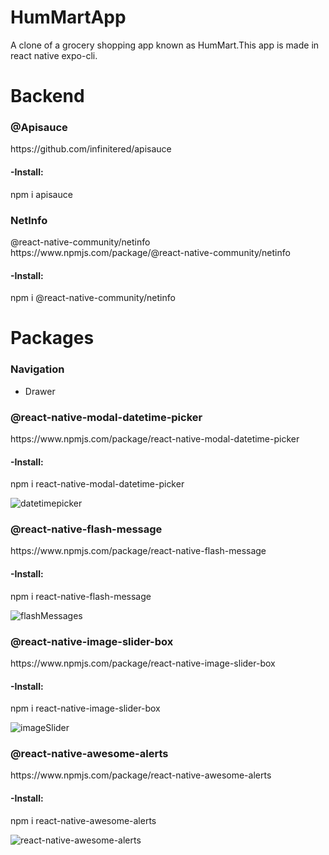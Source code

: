 # HumMartApp
A clone of a grocery shopping app known as HumMart.This app is made in react native expo-cli.

# Backend
<h3>@Apisauce</h3>
https://github.com/infinitered/apisauce

<h4>-Install:</h4> npm i apisauce

<h3>NetInfo</h3>
@react-native-community/netinfo
https://www.npmjs.com/package/@react-native-community/netinfo
<h4>-Install:</h4> npm i @react-native-community/netinfo

# Packages
<h3>Navigation</h3>
<ul>
  <li>Drawer</li>
</ul>

<h3>@react-native-modal-datetime-picker</h3>
https://www.npmjs.com/package/react-native-modal-datetime-picker
  <h4>-Install:</h4> npm i react-native-modal-datetime-picker


![datetimepicker](https://user-images.githubusercontent.com/62601444/91694292-d7af7780-eb85-11ea-82a2-def1167b93bd.gif)

<h3>@react-native-flash-message</h3>
https://www.npmjs.com/package/react-native-flash-message
<h4>-Install:</h4> npm i react-native-flash-message


![flashMessages](https://user-images.githubusercontent.com/62601444/91694632-53a9bf80-eb86-11ea-8bf6-d3986577dc0f.gif)

<h3>@react-native-image-slider-box</h3>
  https://www.npmjs.com/package/react-native-image-slider-box
<h4>-Install:</h4> npm i react-native-image-slider-box


![imageSlider](https://user-images.githubusercontent.com/62601444/91695372-7688a380-eb87-11ea-93fd-495d155094da.gif)

<h3>@react-native-awesome-alerts</h3>
https://www.npmjs.com/package/react-native-awesome-alerts
<h4>-Install:</h4> npm i react-native-awesome-alerts


![react-native-awesome-alerts](https://user-images.githubusercontent.com/62601444/91695851-3249d300-eb88-11ea-8ede-e9401738bea0.gif)



